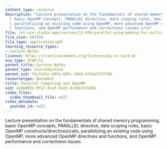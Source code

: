 ```yaml
---
content_type: resource
description: "Lecture presentation on the fundamentals of shared memory programming,\
  \ basic OpenMP concepts, PARALLEL directive, data scoping rules, basic OpenMP constructs/directives/calls,\
  \ parallelizing an existing code using OpenMP, more advanced OpenMP directives and\
  \ functions, and OpenMP performance and correctness issues.\r\n"
file: /ol-ocw-studio-app/courses/12-950-parallel-programming-for-multicore-machines-using-openmp-and-mpi-january-iap-2010/a266803e9fa70cafb1e56c36b1742d5a_MIT12_950IAP10_Lec1.pdf
file_size: 607559
file_type: application/pdf
learning_resource_types:
- Lecture Notes
license: https://creativecommons.org/licenses/by-nc-sa/4.0/
ocw_type: OCWFile
parent_title: Lecture Notes
parent_type: CourseSection
parent_uid: 74c7a7ac-89fa-b9fc-1942-4f3daf737786
resourcetype: Document
title: Parallel Computing and OpenMP
uid: a266803e-9fa7-0caf-b1e5-6c36b1742d5a
video_files:
  video_thumbnail_file: null
video_metadata:
  youtube_id: null
---
```

Lecture presentation on the fundamentals of shared memory programming, basic OpenMP concepts, PARALLEL directive, data scoping rules, basic OpenMP constructs/directives/calls, parallelizing an existing code using OpenMP, more advanced OpenMP directives and functions, and OpenMP performance and correctness issues.
